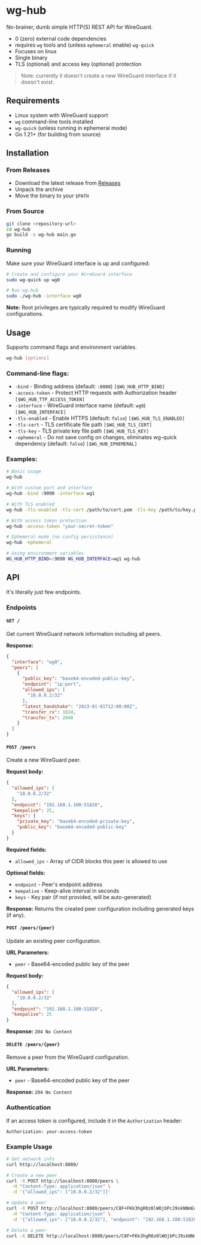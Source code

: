 # wg-hub

No-brainer, dumb simple HTTP(S) REST API for WireGuard.

- 0 (zero) external code dependencies
- requires `wg` tools and (unless `ephemeral` enable) `wg-quick`
- Focuses on linux
- Single binary
- TLS (optional) and access key (optional) protection

> Note: currently it doesn't create a new WireGuard interface if it doesn't exist.

## Requirements

- Linux system with WireGuard support
- `wg` command-line tools installed
- `wg-quick` (unless running in ephemeral mode)
- Go 1.21+ (for building from source)

## Installation

### From Releases

- Download the latest release from [Releases](https://github.com/reddec/trusted-cgi/releases/latest)
- Unpack the archive
- Move the binary to your `$PATH`

### From Source

```bash
git clone <repository-url>
cd wg-hub
go build -o wg-hub main.go
```

### Running

Make sure your WireGuard interface is up and configured:

```bash
# Create and configure your WireGuard interface
sudo wg-quick up wg0

# Run wg-hub
sudo ./wg-hub -interface wg0
```

**Note:** Root privileges are typically required to modify WireGuard configurations.

## Usage

Supports command flags and environment variables.

```bash
wg-hub [options]
```

### Command-line flags:

- `-bind` - Binding address (default: `:8080`) `[$WG_HUB_HTTP_BIND]`
- `-access-token` - Protect HTTP requests with Authorization header `[$WG_HUB_TTP_ACCESS_TOKEN]`
- `-interface` - WireGuard interface name (default: `wg0`) `[$WG_HUB_INTERFACE]`
- `-tls-enabled` - Enable HTTPS (default: `false`) `[$WG_HUB_TLS_ENABLED]`
- `-tls-cert` - TLS certificate file path `[$WG_HUB_TLS_CERT]`
- `-tls-key` - TLS private key file path `[$WG_HUB_TLS_KEY]`
- `-ephemeral` - Do not save config on changes, eliminates wg-quick dependency (default: `false`) `[$WG_HUB_EPHEMERAL]`

### Examples:

```bash
# Basic usage
wg-hub

# With custom port and interface
wg-hub -bind :9090 -interface wg1

# With TLS enabled
wg-hub -tls-enabled -tls-cert /path/to/cert.pem -tls-key /path/to/key.pem

# With access token protection
wg-hub -access-token "your-secret-token"

# Ephemeral mode (no config persistence)
wg-hub -ephemeral

# Using environment variables
WG_HUB_HTTP_BIND=:9090 WG_HUB_INTERFACE=wg1 wg-hub
```

## API

It's literally just few endpoints.

### Endpoints

#### `GET /`

Get current WireGuard network information including all peers.

**Response:**

```json
{
  "interface": "wg0",
  "peers": [
    {
      "public_key": "base64-encoded-public-key",
      "endpoint": "ip:port",
      "allowed_ips": [
        "10.0.0.2/32"
      ],
      "latest_handshake": "2023-01-01T12:00:00Z",
      "transfer_rx": 1024,
      "transfer_tx": 2048
    }
  ]
}
```

#### `POST /peers`

Create a new WireGuard peer.

**Request body:**

```json
{
  "allowed_ips": [
    "10.0.0.2/32"
  ],
  "endpoint": "192.168.1.100:51820",
  "keepalive": 25,
  "keys": {
    "private_key": "base64-encoded-private-key",
    "public_key": "base64-encoded-public-key"
  }
}
```

**Required fields:**

- `allowed_ips` - Array of CIDR blocks this peer is allowed to use

**Optional fields:**

- `endpoint` - Peer's endpoint address
- `keepalive` - Keep-alive interval in seconds
- `keys` - Key pair (if not provided, will be auto-generated)

**Response:**
Returns the created peer configuration including generated keys (if any).

#### `POST /peers/{peer}`

Update an existing peer configuration.

**URL Parameters:**

- `peer` - Base64-encoded public key of the peer

**Request body:**

```json
{
  "allowed_ips": [
    "10.0.0.2/32"
  ],
  "endpoint": "192.168.1.100:51820",
  "keepalive": 25
}
```

**Response:** `204 No Content`

#### `DELETE /peers/{peer}`

Remove a peer from the WireGuard configuration.

**URL Parameters:**

- `peer` - Base64-encoded public key of the peer

**Response:** `204 No Content`

### Authentication

If an access token is configured, include it in the `Authorization` header:

```
Authorization: your-access-token
```

### Example Usage

```bash
# Get network info
curl http://localhost:8080/

# Create a new peer
curl -X POST http://localhost:8080/peers \
  -H "Content-Type: application/json" \
  -d '{"allowed_ips": ["10.0.0.2/32"]}'

# Update a peer
curl -X POST http://localhost:8080/peers/C8F+FKk3hgR0z0lWOjbPcJ9skNNmEqjukAOqekiHmkM= \
  -H "Content-Type: application/json" \
  -d '{"allowed_ips": ["10.0.0.2/32"], "endpoint": "192.168.1.100:51820"}'

# Delete a peer
curl -X DELETE http://localhost:8080/peers/C8F+FKk3hgR0z0lWOjbPcJ9skNNmEqjukAOqekiHmkM=
```